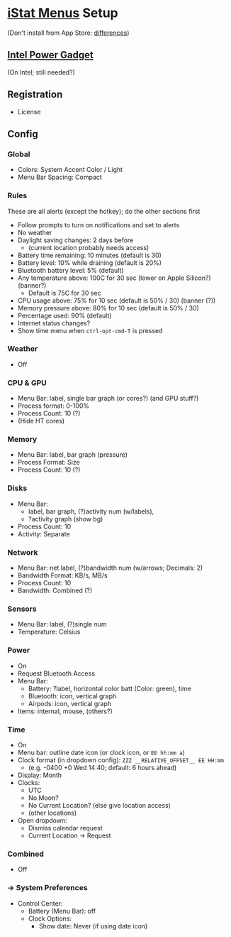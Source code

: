 # [iStat Menus][istat] Setup

(Don't install from App Store: [differences][istat-differences])

[istat]: https://bjango.com/mac/istatmenus/
[istat-differences]: https://bjango.com/help/istatmenus6/macappstore/

## [Intel Power Gadget][intel-power-gadget]

(On Intel; still needed?)

[intel-power-gadget]: https://software.intel.com/content/www/us/en/develop/articles/intel-power-gadget.html

## Registration

* License

## Config

### Global

* Colors: System Accent Color / Light
* Menu Bar Spacing: Compact

### Rules

These are all alerts (except the hotkey); do the other sections first

* Follow prompts to turn on notifications and set to alerts
* No weather
* Daylight saving changes: 2 days before
    * (current location probably needs access)
* Battery time remaining: 10 minutes (default is 30)
* Battery level: 10% while draining (default is 20%)
* Bluetooth battery level: 5% (default)
* Any temperature above: 100C for 30 sec (lower on Apple Silicon?) (banner?)
    * Default is 75C for 30 sec
* CPU usage above: 75% for 10 sec (default is 50% / 30) (banner (?))
* Memory pressure above: 80% for 10 sec (default is 50% / 30)
* Percentage used: 90% (default)
* Internet status changes?
* Show time menu when `ctrl-opt-cmd-T` is pressed

### Weather

* Off

### CPU & GPU

* Menu Bar: label, single bar graph (or cores?) (and GPU stuff?)
* Process format: 0-100%
* Process Count: 10 (?)
* (Hide HT cores)

### Memory

* Menu Bar: label, bar graph (pressure)
* Process Format: Size
* Process Count: 10 (?)

### Disks

* Menu Bar:
    * label, bar graph, (?)activity num (w/labels),
    * ?activity graph (show bg)
* Process Count: 10
* Activity: Separate

### Network

* Menu Bar: net label, (?)bandwidth num (w/arrows; Decimals: 2)
* Bandwidth Format: KB/s, MB/s
* Process Count: 10
* Bandwidth: Combined (?)

### Sensors

* Menu Bar: label, (?)single num
* Temperature: Celsius

### Power

* On
* Request Bluetooth Access
* Menu Bar:
    * Battery: ?label, horizontal color batt (Color: green), time
    * Bluetooth: icon, vertical graph
    * Airpods: icon, vertical graph
* Items: internal, mouse, (others?)

### Time

* On
* Menu bar: outline date icon (or clock icon, or `EE hh:mm a`)
* Clock format (in dropdown config): `ZZZ __RELATIVE_OFFSET__ EE HH:mm`
    * (e.g. -0400 +0 Wed 14:40; default: 6 hours ahead)
* Display: Month
* Clocks:
    * UTC
    * No Moon?
    * No Current Location? (else give location access)
    * (other locations)
* Open dropdown:
    * Dismiss calendar request
    * Current Location -> Request

### Combined

* Off

### -> System Preferences

* Control Center:
    * Battery (Menu Bar): off
    * Clock Options:
        * Show date: Never (if using date icon)
